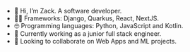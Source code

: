
- 👋 Hi, I’m Zack. A software developer.
- 👨‍💻 Frameworks: Django, Quarkus, React, NextJS.
- 🤓 Programming languages: Python, JavaScript and Kotlin.
- 🌱 Currently working as a junior full stack engineer.
- 🤝 Looking to collaborate on Web Apps and ML projects.
